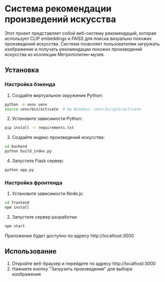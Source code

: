 # Система рекомендации произведений искусства
Этот проект представляет собой веб-систему рекомендаций, которая использует CLIP embeddings и FAISS для поиска визуально похожих произведений искусства. Система позволяет пользователям загружать изображение и получать рекомендации похожих произведений искусства из коллекции Метрополитен-музея.


## Установка
### Настройка бэкенда
1. Создайте виртуальное окружение Python:
```bash
python -m venv venv
source venv/bin/activate  # На Windows: venv\Scripts\activate
```

2. Установите зависимости Python:
```bash
pip install -r requirements.txt
```

3. Создайте индекс произведений искусства:
```bash
cd backend
python build_index.py
```

4. Запустите Flask сервер:
```bash
python app.py
```

### Настройка фронтенда
1. Установите зависимости Node.js:
```bash
cd frontend
npm install
```
2. Запустите сервер разработки:
```bash
npm start
```
Приложение будет доступно по адресу http://localhost:3000

## Использование
1. Откройте веб-браузер и перейдите по адресу http://localhost:3000
2. Нажмите кнопку "Загрузить произведение" для выбора изображения
